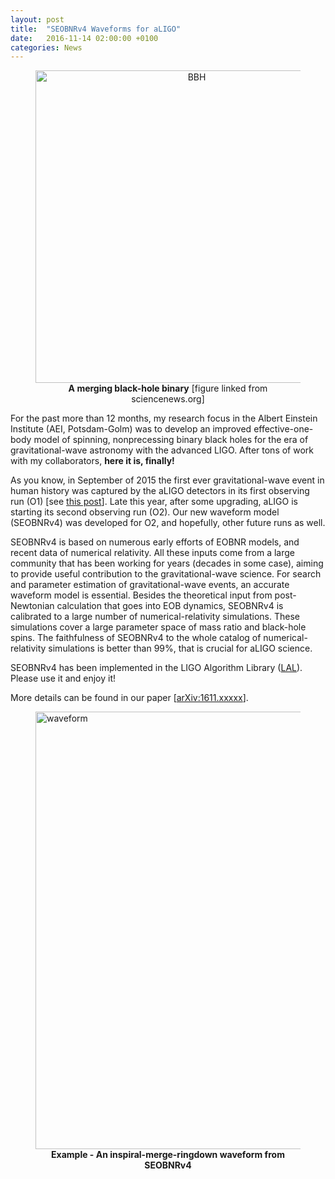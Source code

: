 ```yaml
---
layout: post
title:  "SEOBNRv4 Waveforms for aLIGO"
date:   2016-11-14 02:00:00 +0100
categories: News
---
```


<figure>
<center>
<img src="https://www.sciencenews.org/sites/default/files/2016/02/main/blogposts/context_gravwaves_free.jpg" align="middle" alt="BBH" style="width: 500px;"/></center>
<figcaption><center><b>A merging black-hole binary</b> [figure linked from sciencenews.org]</center></figcaption>
</figure>

For the past more than 12 months, my research focus in the Albert Einstein Institute (AEI, Potsdam-Golm) was to develop an improved effective-one-body model of spinning, nonprecessing binary black holes for the era of gravitational-wave astronomy with the advanced LIGO. After tons of work with my collaborators, **here it is, finally!**

As you know, in September of 2015 the first ever gravitational-wave event in human history was captured by the aLIGO detectors in its first observing run (O1) [see [this post](http://friendshao.github.io/news/2016/02/11/we-have-detected-gravitational-waves.html)]. Late this year, after some upgrading, aLIGO is starting its second observing run (O2). Our new waveform model (SEOBNRv4) was developed for O2, and hopefully, other future runs as well.

SEOBNRv4 is based on numerous early efforts of EOBNR models, and recent data of numerical relativity. All these inputs come from a large community that has been working for years (decades in some case), aiming to provide useful contribution to the gravitational-wave science. For search and parameter estimation of gravitational-wave events, an accurate waveform model is essential. Besides the theoretical input from post-Newtonian calculation that goes into EOB dynamics, SEOBNRv4 is calibrated to a large number of numerical-relativity simulations. These simulations cover a large parameter space of mass ratio and black-hole spins. The faithfulness of SEOBNRv4 to the whole catalog of numerical-relativity simulations is better than 99%, that is crucial for aLIGO science.

SEOBNRv4 has been implemented in the LIGO Algorithm Library ([LAL](https://wiki.ligo.org/DASWG/LALSuite)). Please use it and enjoy it!

More details can be found in our paper [[arXiv:1611.xxxxx](https://arxiv.org/abs/1611.03703)].

<figure>
<img src="http://friendshao.github.io/img/v4wf.png" align="middle" alt="waveform" style="width: 700px;"/>
<figcaption><center><b>Example - An inspiral-merge-ringdown waveform from SEOBNRv4</b></center></figcaption>
</figure>
